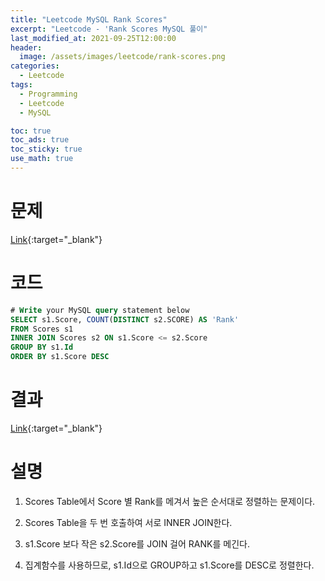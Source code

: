 ```yaml
---
title: "Leetcode MySQL Rank Scores"
excerpt: "Leetcode - 'Rank Scores MySQL 풀이"
last_modified_at: 2021-09-25T12:00:00
header:
  image: /assets/images/leetcode/rank-scores.png
categories:
  - Leetcode
tags:
  - Programming
  - Leetcode
  - MySQL

toc: true
toc_ads: true
toc_sticky: true
use_math: true
---
```

# 문제
[Link](https://leetcode.com/problems/rank-scores/){:target="_blank"}

# 코드
```sql
# Write your MySQL query statement below
SELECT s1.Score, COUNT(DISTINCT s2.SCORE) AS 'Rank'
FROM Scores s1
INNER JOIN Scores s2 ON s1.Score <= s2.Score
GROUP BY s1.Id
ORDER BY s1.Score DESC
```

# 결과
[Link](https://leetcode.com/submissions/detail/560502120/){:target="_blank"}

# 설명
1. Scores Table에서 Score 별 Rank를 메겨서 높은 순서대로 정렬하는 문제이다.

2. Scores Table을 두 번 호출하여 서로 INNER JOIN한다.

3. s1.Score 보다 작은 s2.Score를 JOIN 걸어 RANK를 메긴다.

4. 집계함수를 사용하므로, s1.Id으로 GROUP하고 s1.Score를 DESC로 정렬한다.
